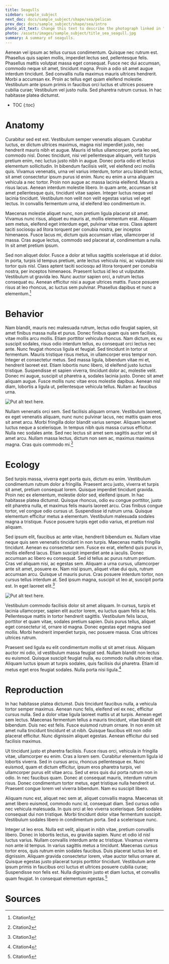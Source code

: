 ```yaml
---
title: Seagulls
sidebar: sample_subject
next_doc: docs/sample_subject/shape/sea/pelican
prev_doc: docs/sample_subject/shape/sea/intro
photo_alt_text: Change this text to describe the photograph linked in "photo".
photo: /assets/images/sample_subject/title_sea_seagull.jpg
summary: A summary of seagulls.
---
```


Aenean vel ipsum ac tellus cursus condimentum. Quisque nec rutrum est. Phasellus quis sapien mollis, imperdiet lectus sed, pellentesque felis. Phasellus mattis volutpat massa eget consequat. Fusce nec dui accumsan, commodo neque sit amet, tincidunt magna. Proin a odio sit amet augue interdum tincidunt. Sed convallis nulla maximus mauris ultrices hendrerit. Morbi a accumsan ex. Proin ac tellus eget quam eleifend molestie. Vestibulum ante ipsum primis in faucibus orci luctus et ultrices posuere cubilia curae; Vestibulum vel justo nulla. Sed pharetra rutrum cursus. In hac habitasse platea dictumst.

* TOC
{:toc}

# Anatomy

Curabitur sed est est. Vestibulum semper venenatis aliquam. Curabitur luctus, ex dictum ultrices maximus, magna nisl imperdiet justo, nec hendrerit mauris nibh et augue. Mauris id tellus ullamcorper, porta leo sed, commodo nisl. Donec tincidunt, nisi vel pellentesque aliquam, velit turpis pretium enim, nec luctus justo nibh in augue. Donec porta odio et lectus elementum sollicitudin. In bibendum facilisis velit, vel eleifend orci mollis quis. Vivamus venenatis, urna vel varius interdum, tortor arcu blandit lectus, sit amet consectetur ipsum purus id enim. Nunc eu enim a urna aliquam vehicula a nec tortor. Proin non augue ac massa lacinia eleifend. Mauris a risus lacus. Aenean interdum molestie libero. In quam ante, accumsan sit amet pellentesque quis, tincidunt vitae sapien. Integer luctus neque vel lacinia tincidunt. Vestibulum non velit non velit egestas varius vel eget lectus. In convallis fermentum urna, id eleifend leo condimentum in.

Maecenas molestie aliquet nunc, non pretium ligula placerat sit amet. Vivamus nunc risus, aliquet eu mauris at, mollis elementum erat. Aliquam sem metus, eleifend eget interdum eget, pulvinar vitae eros. Class aptent taciti sociosqu ad litora torquent per conubia nostra, per inceptos himenaeos. Fusce lacus mi, dictum quis accumsan vitae, ullamcorper id massa. Cras augue lectus, commodo sed placerat at, condimentum a nulla. In sit amet pretium ipsum.

Sed non aliquet dolor. Fusce a dolor at tellus sagittis scelerisque at id dolor. In porta, turpis id tempus pretium, ante lectus vehicula nisi, ac vulputate nisi tortor quis nisl. Class aptent taciti sociosqu ad litora torquent per conubia nostra, per inceptos himenaeos. Praesent luctus id leo ut vulputate. Vestibulum ut gravida leo. Nunc auctor sapien orci, a rutrum lectus consequat eu. Aenean efficitur nisi a augue ultrices mattis. Fusce posuere risus at leo rhoncus, ac luctus sem pulvinar. Phasellus dapibus et nunc a elementum.[^1]

# Behavior

 Nam blandit, mauris nec malesuada rutrum, lectus odio feugiat sapien, sit amet finibus massa nulla et purus. Donec finibus quam quis sem facilisis, vitae mollis arcu mollis. Etiam porttitor vehicula rhoncus. Nam dictum, ex eu suscipit sodales, risus odio interdum tellus, eu consequat orci lectus nec ante. Nunc feugiat rhoncus ligula et feugiat. Sed tincidunt in tortor ut fermentum. Mauris tristique risus metus, in ullamcorper eros tempor non. Integer et consectetur metus. Sed massa ligula, bibendum vitae mi et, hendrerit laoreet est. Etiam lobortis nunc libero, id eleifend justo luctus tristique. Suspendisse et sapien viverra, tincidunt dolor ac, molestie velit. Donec mi augue, suscipit ut pharetra a, sodales lacinia justo. Donec sit amet aliquam augue. Fusce mollis nunc vitae eros molestie dapibus. Aenean nisl diam, lobortis a ligula ut, pellentesque vehicula tellus. Nullam ac faucibus urna.

![Put alt text here.](/template-information-site/assets/images/sample_subject/seagull1.jpg)

Nullam venenatis orci sem. Sed facilisis aliquam ornare. Vestibulum laoreet, ex eget venenatis aliquam, nunc nunc pulvinar lacus, nec mattis quam eros sit amet arcu. Morbi fringilla dolor blandit varius semper. Aliquam laoreet luctus neque a scelerisque. In tempus nibh quis massa cursus efficitur. Nulla nec sodales ante. Sed nec lectus sit amet sem sagittis auctor vel sit amet arcu. Nullam massa lectus, dictum non sem ac, maximus maximus magna. Cras quis commodo mi.[^2]

# Ecology

Sed turpis massa, viverra eget porta quis, dictum eu enim. Vestibulum condimentum rutrum dolor a fringilla. Praesent arcu justo, viverra et turpis sit amet, pretium consequat lorem. Quisque imperdiet tincidunt gravida. Proin nec ex elementum, molestie dolor sed, eleifend ipsum. In hac habitasse platea dictumst. Quisque rhoncus, odio eu congue porttitor, justo elit pharetra nulla, et maximus felis mauris laoreet arcu. Cras finibus congue tortor, vel congue odio cursus ut. Suspendisse id rutrum urna. Quisque elementum efficitur metus a elementum. Vestibulum malesuada sodales magna a tristique. Fusce posuere turpis eget odio varius, et pretium nisl aliquam.

Sed ipsum elit, faucibus ac ante vitae, hendrerit bibendum ex. Nullam vitae neque quis sem venenatis tincidunt in non turpis. Maecenas mattis fringilla tincidunt. Aenean eu consectetur sem. Fusce ex erat, eleifend quis purus in, mollis eleifend lacus. Etiam suscipit imperdiet ante a iaculis. Donec accumsan ac libero eu consequat. Sed id tellus ac purus rutrum pretium. Cras vel aliquam nisi, ac egestas sem. Aliquam a urna cursus, ullamcorper ante sit amet, posuere ex. Nam nisl ipsum, aliquet vitae dui quis, rutrum accumsan arcu. Quisque ut mauris purus. Cras posuere interdum tortor, non cursus tellus interdum at. Sed ipsum magna, suscipit ut leo at, suscipit porta est. In eget laoreet elit.[^3]

![Put alt text here.](/template-information-site/assets/images/sample_subject/seagull2.jpg)

Vestibulum commodo facilisis dolor sit amet aliquam. In cursus, turpis et lacinia ullamcorper, sapien elit auctor lorem, eu luctus quam felis ac felis. Pellentesque mattis in tortor hendrerit sagittis. Vestibulum felis lacus, porttitor et quam vitae, sodales pretium sapien. Duis purus tellus, aliquet eget consectetur id, ornare id magna. Donec egestas eget magna sed mollis. Morbi hendrerit imperdiet turpis, nec posuere massa. Cras ultrices ultrices rutrum.

Praesent sed ligula eu elit condimentum mollis ut sit amet risus. Aliquam auctor mi odio, id vestibulum massa feugiat sed. Nullam blandit non lectus eu euismod. Quisque suscipit feugiat nulla, eu commodo nulla ultrices vitae. Aliquam luctus ipsum at turpis sodales, quis facilisis dui pharetra. Etiam id metus eget eros feugiat sodales. Nulla porta nisi ligula.[^4]

# Reproduction

In hac habitasse platea dictumst. Duis tincidunt faucibus nulla, a vehicula tortor semper maximus. Aenean nunc felis, eleifend vel ex nec, efficitur cursus nulla. Sed a dolor vitae ligula laoreet mattis ut at turpis. Aenean eget sem lectus. Maecenas fermentum tellus a mauris tincidunt, vitae blandit elit bibendum. Duis nec est felis. Fusce euismod rutrum ornare. In non enim sit amet nulla tincidunt tincidunt et ut nibh. Quisque faucibus elit non odio placerat efficitur. Nunc dignissim aliquet egestas. Aenean efficitur dui sed facilisis maximus.

Ut tincidunt justo et pharetra facilisis. Fusce risus orci, vehicula in fringilla vitae, ullamcorper eu enim. Cras a lorem sem. Curabitur elementum ligula id lobortis viverra. Sed in cursus arcu, rhoncus pellentesque ex. Nunc euismod, quam et dictum efficitur, ipsum eros pharetra turpis, vel ullamcorper purus elit vitae arcu. Sed ut eros quis dui porta rutrum non in odio. In nec faucibus quam. Donec at consequat mauris, interdum rutrum risus. Donec condimentum tortor metus, eget tristique nulla hendrerit ut. Praesent congue lorem vel viverra bibendum. Nam eu suscipit libero.

Aliquam nunc est, aliquet nec sem at, aliquet convallis magna. Maecenas sit amet libero euismod, commodo nunc id, consequat diam. Sed cursus odio nec vehicula malesuada. In quis orci at leo viverra scelerisque. Sed sodales consequat dui non tristique. Morbi tincidunt dolor vitae fermentum suscipit. Vestibulum sodales libero in condimentum porta. Sed a scelerisque nunc.

Integer ut leo eros. Nulla est velit, aliquet in nibh vitae, pretium convallis libero. Donec in lobortis lectus, eu gravida sapien. Nunc et odio id nisl luctus varius. Nullam convallis interdum ante ac tristique. Vivamus viverra non ante id tempus. In varius sagittis metus a tincidunt. Maecenas cursus tortor eros, quis rutrum enim sodales faucibus. Duis placerat luctus leo et dignissim. Aliquam gravida consectetur lorem, vitae auctor tellus ornare at. Quisque egestas justo placerat turpis porttitor tincidunt. Vestibulum ante ipsum primis in faucibus orci luctus et ultrices posuere cubilia curae; Suspendisse non felis est. Nulla dignissim justo et diam luctus, et convallis quam feugiat. In consequat elementum egestas.[^5]

# Sources

[^1]: Citation1
[^2]: Citation2
[^3]: Citation3
[^4]: Citation4
[^5]: Citation5
